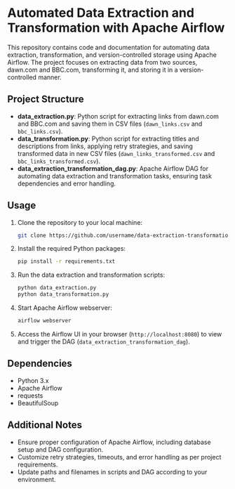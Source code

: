 # Automated Data Extraction and Transformation with Apache Airflow

This repository contains code and documentation for automating data extraction, transformation, and version-controlled storage using Apache Airflow. The project focuses on extracting data from two sources, dawn.com and BBC.com, transforming it, and storing it in a version-controlled manner.

## Project Structure

- **data_extraction.py**: Python script for extracting links from dawn.com and BBC.com and saving them in CSV files (`dawn_links.csv` and `bbc_links.csv`).
- **data_transformation.py**: Python script for extracting titles and descriptions from links, applying retry strategies, and saving transformed data in new CSV files (`dawn_links_transformed.csv` and `bbc_links_transformed.csv`).
- **data_extraction_transformation_dag.py**: Apache Airflow DAG for automating data extraction and transformation tasks, ensuring task dependencies and error handling.

## Usage

1. Clone the repository to your local machine:

   ```bash
   git clone https://github.com/username/data-extraction-transformation.git
   ```

2. Install the required Python packages:

   ```bash
   pip install -r requirements.txt
   ```

3. Run the data extraction and transformation scripts:

   ```bash
   python data_extraction.py
   python data_transformation.py
   ```

4. Start Apache Airflow webserver:

   ```bash
   airflow webserver
   ```

5. Access the Airflow UI in your browser (`http://localhost:8080`) to view and trigger the DAG (`data_extraction_transformation_dag`).

## Dependencies

- Python 3.x
- Apache Airflow
- requests
- BeautifulSoup

## Additional Notes

- Ensure proper configuration of Apache Airflow, including database setup and DAG configuration.
- Customize retry strategies, timeouts, and error handling as per project requirements.
- Update paths and filenames in scripts and DAG according to your environment.
